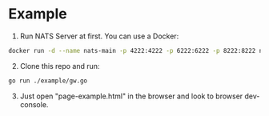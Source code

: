 # Example

1. Run NATS Server at first. You can use a Docker:

```bash
docker run -d --name nats-main -p 4222:4222 -p 6222:6222 -p 8222:8222 nats
```

2. Clone this repo and run:

```bash
go run ./example/gw.go
```

3. Just open "page-example.html" in the browser and look to browser dev-console.